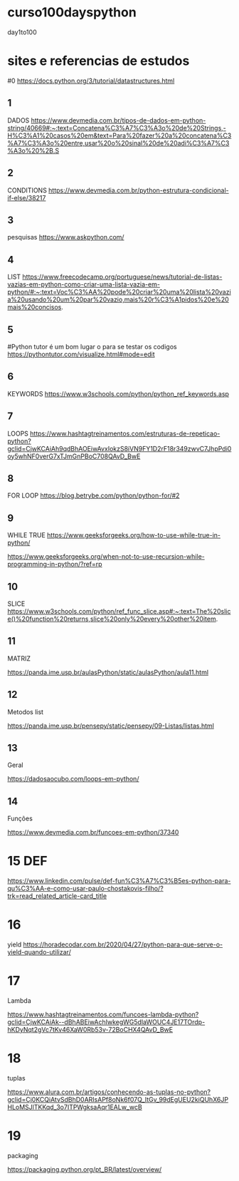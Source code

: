 # curso100dayspython
 day1to100
# sites e referencias de estudos

#0
https://docs.python.org/3/tutorial/datastructures.html

## 1
DADOS
https://www.devmedia.com.br/tipos-de-dados-em-python-string/40669#:~:text=Concatena%C3%A7%C3%A3o%20de%20Strings,-H%C3%A1%20casos%20em&text=Para%20fazer%20a%20concatena%C3%A7%C3%A3o%20entre,usar%20o%20sinal%20de%20adi%C3%A7%C3%A3o%20%2B.S

## 2
CONDITIONS
https://www.devmedia.com.br/python-estrutura-condicional-if-else/38217

## 3
pesquisas
https://www.askpython.com/

## 4
LIST
https://www.freecodecamp.org/portuguese/news/tutorial-de-listas-vazias-em-python-como-criar-uma-lista-vazia-em-python/#:~:text=Voc%C3%AA%20pode%20criar%20uma%20lista%20vazia%20usando%20um%20par%20vazio,mais%20r%C3%A1pidos%20e%20mais%20concisos.

## 5
#Python tutor é um bom lugar o para se testar os codigos
https://pythontutor.com/visualize.html#mode=edit

## 6
KEYWORDS
https://www.w3schools.com/python/python_ref_keywords.asp

## 7
LOOPS
https://www.hashtagtreinamentos.com/estruturas-de-repeticao-python?gclid=CjwKCAiAh9qdBhAOEiwAvxIokzS8iVN9FY1D2rF18r349zwvC7JhpPdi0oy5whNF0verG7xTJmGnPBoC708QAvD_BwE

## 8
FOR LOOP
https://blog.betrybe.com/python/python-for/#2

## 9
WHILE TRUE
https://www.geeksforgeeks.org/how-to-use-while-true-in-python/

https://www.geeksforgeeks.org/when-not-to-use-recursion-while-programming-in-python/?ref=rp

## 10
SLICE
https://www.w3schools.com/python/ref_func_slice.asp#:~:text=The%20slice()%20function%20returns,slice%20only%20every%20other%20item.

## 11
MATRIZ

https://panda.ime.usp.br/aulasPython/static/aulasPython/aula11.html

## 12
Metodos list

https://panda.ime.usp.br/pensepy/static/pensepy/09-Listas/listas.html

## 13
Geral

https://dadosaocubo.com/loops-em-python/

## 14
Funções

https://www.devmedia.com.br/funcoes-em-python/37340

# 15 DEF
https://www.linkedin.com/pulse/def-fun%C3%A7%C3%B5es-python-para-qu%C3%AA-e-como-usar-paulo-chostakovis-filho/?trk=read_related_article-card_title

# 16
yield
https://horadecodar.com.br/2020/04/27/python-para-que-serve-o-yield-quando-utilizar/

# 17
Lambda

https://www.hashtagtreinamentos.com/funcoes-lambda-python?gclid=CjwKCAiAk--dBhABEiwAchIwkegWG5dlaWOUC4JE17TOrdp-hKDyNqt2gVc7tKv46XaW0Rb53v-72BoCHX4QAvD_BwE

# 18
tuplas

https://www.alura.com.br/artigos/conhecendo-as-tuplas-no-python?gclid=Cj0KCQiAtvSdBhD0ARIsAPf8oNk6f07Q_ItGv_99dEgUEU2kiQUhX6JPHLoMSJlTKKqd_3o7ITPWgksaAqr1EALw_wcB

# 19
packaging

https://packaging.python.org/pt_BR/latest/overview/
